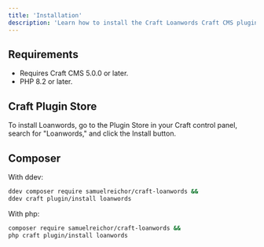 ```yaml
---
title: 'Installation'
description: 'Learn how to install the Craft Loanwords Craft CMS plugin.'
---
```


## Requirements

- Requires Craft CMS 5.0.0 or later.
- PHP 8.2 or later.

## Craft Plugin Store

To install Loanwords, go to the Plugin Store in your Craft control panel, search for "Loanwords," and click the Install button.

## Composer

With ddev: 

```bash
ddev composer require samuelreichor/craft-loanwords &&
ddev craft plugin/install loanwords
```

With php: 

```bash
composer require samuelreichor/craft-loanwords &&
php craft plugin/install loanwords
```

